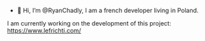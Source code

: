 - 👋 Hi, I’m @RyanChadly, I am a french developer living in Poland.
  
I am currently working on the development of this project: https://www.lefrichti.com/
